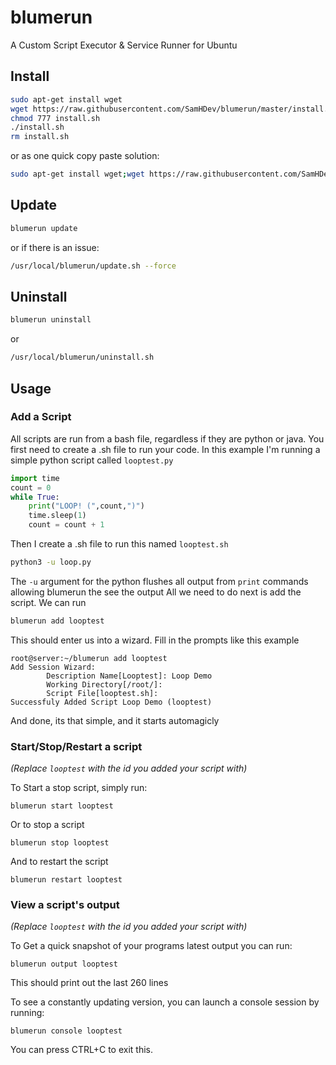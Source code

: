 # blumerun
A Custom Script Executor &amp; Service Runner for Ubuntu

## Install
```bash
sudo apt-get install wget
wget https://raw.githubusercontent.com/SamHDev/blumerun/master/install.sh
chmod 777 install.sh
./install.sh
rm install.sh
```
or as one quick copy paste solution:
```bash
sudo apt-get install wget;wget https://raw.githubusercontent.com/SamHDev/blumerun/master/install.sh;chmod 777 install.sh;./install.sh;rm install.sh
```

## Update
```bash
blumerun update
```
or if there is an issue:
```bash
/usr/local/blumerun/update.sh --force
```

## Uninstall
```bash
blumerun uninstall
```
or
```bash
/usr/local/blumerun/uninstall.sh
```

## Usage
### Add a Script
All scripts are run from a bash file, regardless if they are python or java.
You first need to create a .sh file to run your code. 
In this example I'm running a simple python script called `looptest.py`
```py
import time
count = 0
while True:
    print("LOOP! (",count,")")
    time.sleep(1)
    count = count + 1
```
Then I create a .sh file to run this named `looptest.sh`
```bash
python3 -u loop.py
```
The `-u` argument for the python flushes all output from `print` commands allowing blumerun the see the output
All we need to do next is add the script. We can run
```bash
blumerun add looptest
```
This should enter us into a wizard. Fill in the prompts like this example
```
root@server:~/blumerun add looptest
Add Session Wizard:
        Description Name[Looptest]: Loop Demo
        Working Directory[/root/]:
        Script File[looptest.sh]:
Successfuly Added Script Loop Demo (looptest)
```
And done, its that simple, and it starts automagicly

### Start/Stop/Restart a script
*(Replace `looptest` with the id you added your script with)*

To Start a stop script, simply run:
```
blumerun start looptest
```
Or to stop a script
```
blumerun stop looptest
```
And to restart the script
```
blumerun restart looptest
```

### View a script's output
*(Replace `looptest` with the id you added your script with)*

To Get a quick snapshot of your programs latest output you can run:
```
blumerun output looptest
```
This should print out the last 260 lines

To see a constantly updating version, you can launch a console session by running:
```
blumerun console looptest
```
You can press CTRL+C to exit this.
